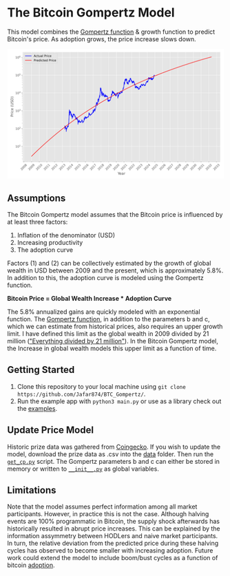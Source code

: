 # The Bitcoin Gompertz Model

This model combines the [Gompertz function](https://en.wikipedia.org/wiki/Gompertz_function) & growth function to predict Bitcoin's price. As adoption grows, the price increase slows down.

![The Gompertz Model](./examples/log.png)

## Assumptions
The Bitcoin Gompertz model assumes that the Bitcoin price is influenced by at least three factors:
1. Inflation of the denominator (USD)
2. Increasing productivity
3. The adoption curve
   
Factors (1) and (2) can be collectively estimated by the growth of global wealth in USD between 2009 and the present, which is approximately 5.8%.
In addition to this, the adoption curve is modeled using the Gompertz function.

**Bitcoin Price = Global Wealth Increase * Adoption Curve**

The 5.8% annualized gains are quickly modeled with an exponential function.
The [Gompertz function](https://en.wikipedia.org/wiki/Gompertz_function), in addition to the parameters b and c, which we can estimate from historical prices, also requires an upper growth limit.
I have defined this limit as the global wealth in 2009 divided by 21 million (["Everything divided by 21 million"](https://www.amazon.com/Bitcoin-Everything-divided-21-million/dp/9916697191)). 
In the Bitcoin Gompertz model, the Increase in global wealth models this upper limit as a function of time.

## Getting Started
1. Clone this repository to your local machine using `git clone https://github.com/Jafar874/BTC_Gompertz/`.
2. Run the example app with `python3 main.py` or use as a library check out the [examples](./examples).

## Update Price Model
Historic prize data was gathered from [Coingecko](https://www.coingecko.com/en/coins/bitcoin).
If you wish to update the model, download the prize data as .csv into the [data](./data) folder.
Then run the [`get_cp.py`](./get_cp.py) script.
The Gompertz parameters b and c can either be stored in memory or written to [`__init__.py`](./__init__.py) as global variables.

## Limitations
Note that the model assumes perfect information among all market participants. However, in practice this is not the case.
Although halving events are 100% programmatic in Bitcoin, the supply shock afterwards has historically resulted in abrupt price increases.
This can be explained by the information assymmetry between HODLers and naive market participants.
In turn, the relative deviation from the predicted price during these halving cycles has observed to become smaller with increasing adoption.
Future work could extend the model to include boom/bust cycles as a function of bitcoin [adoption](./examples/adoption.ipynb).
